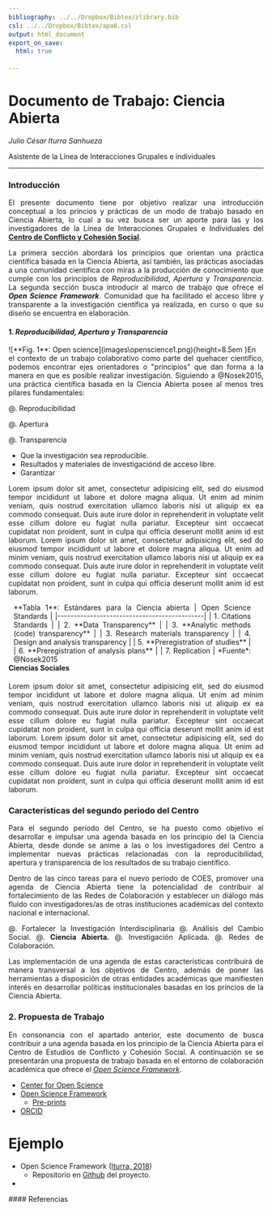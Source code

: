 ```yaml
---
bibliography: ../../Dropbox/Bibtex/zlibrary.bib
csl: ../../Dropbox/Bibtex/apa6.csl
output: html_document
export_on_save:
  html: true

---
```

# Documento de Trabajo: Ciencia Abierta   

*Julio César Iturra Sanhueza*

Asistente de la Línea de Interacciones Grupales e individuales

---

<div style="text-align: justify">

### Introducción    

El presente documento tiene por objetivo realizar una introducción conceptual a los princios y prácticas de un modo de trabajo basado en Ciencia Abierta, lo cual a su vez busca ser un aporte para las y los investigadores de la Línea de Interacciones Grupales e Individuales del **[Centro de Conflicto y Cohesión Social](https://www.coes.cl/)**.

La primera sección abordará los principios que orientan una práctica científica basada en la Ciencia Abierta, así también, las prácticas asociadas a una comunidad científica con miras a la producción de conocimiento que cumple con los principios de *Reproducibilidad*, *Apertura* y *Transparencia*. La segunda sección busca introducir al marco de trabajo que ofrece el _**Open Science Framework**_. Comunidad que ha facilitado el acceso libre y transparente a la investigación científica ya realizada, en curso o que su diseño se encuentra en elaboración.

#### 1.  *Reproducibilidad, Apertura y Transparencia*   

<div style="float:left">
 ![**Fig. 1**: Open science](images\openscience1.png){height=8.5em }

</div>

En el contexto de un trabajo colaborativo como parte del quehacer científico, podemos encontrar ejes orientadores o "principios" que dan forma a la manera en que es posible realizar investigación. Siguiendo a  @Nosek2015, una práctica científica basada en la Ciencia Abierta posee al menos tres pilares fundamentales:


@. Reproducibilidad

@. Apertura

@. Transparencia


- Que la investigación sea reproducible.
- Resultados y materiales de investigaciónd de acceso libre.
- Garantizar


Lorem ipsum dolor sit amet, consectetur adipisicing elit, sed do eiusmod tempor incididunt ut labore et dolore magna aliqua. Ut enim ad minim veniam, quis nostrud exercitation ullamco laboris nisi ut aliquip ex ea commodo consequat. Duis aute irure dolor in reprehenderit in voluptate velit esse cillum dolore eu fugiat nulla pariatur. Excepteur sint occaecat cupidatat non proident, sunt in culpa qui officia deserunt mollit anim id est laborum.
Lorem ipsum dolor sit amet, consectetur adipisicing elit, sed do eiusmod tempor incididunt ut labore et dolore magna aliqua. Ut enim ad minim veniam, quis nostrud exercitation ullamco laboris nisi ut aliquip ex ea commodo consequat. Duis aute irure dolor in reprehenderit in voluptate velit esse cillum dolore eu fugiat nulla pariatur. Excepteur sint occaecat cupidatat non proident, sunt in culpa qui officia deserunt mollit anim id est laborum.



<div style="float:left; margin-left: 10px; margin-right: 25px">
<caption>**Tabla 1**: Estándares para la Ciencia abierta </caption>
|     Open Science Standards                  |
|---------------------------------------------|
| 1. Citations Standards                      |
| 2. **Data Transparency**                    |
| 3. **Analytic methods (code) transparency** |
| 3. Research materials transparency          |
| 4. Design and analysis transparency         |
| 5. **Preregistration of studies**           |
| 6. **Preregistration of analysis plans**    |
| 7. Replication                              |
*Fuente*: @Nosek2015

</div>

#### Ciencias Sociales

Lorem ipsum dolor sit amet, consectetur adipisicing elit, sed do eiusmod tempor incididunt ut labore et dolore magna aliqua. Ut enim ad minim veniam, quis nostrud exercitation ullamco laboris nisi ut aliquip ex ea commodo consequat. Duis aute irure dolor in reprehenderit in voluptate velit esse cillum dolore eu fugiat nulla pariatur. Excepteur sint occaecat cupidatat non proident, sunt in culpa qui officia deserunt mollit anim id est laborum. Lorem ipsum dolor sit amet, consectetur adipisicing elit, sed do eiusmod tempor incididunt ut labore et dolore magna aliqua. Ut enim ad minim veniam, quis nostrud exercitation ullamco laboris nisi ut aliquip ex ea commodo consequat. Duis aute irure dolor in reprehenderit in voluptate velit esse cillum dolore eu fugiat nulla pariatur. Excepteur sint occaecat cupidatat non proident, sunt in culpa qui officia deserunt mollit anim id est laborum.

### Características del segundo periodo del Centro

Para el segundo periodo del Centro, se ha puesto como objetivo el desarrollar e impulsar una agenda basada en los principio del la Ciencia Abierta, desde donde se anime a las o los investigadores del Centro a implementar nuevas prácticas relacionadas con la reproducibilidad, apertura y transparencia de los resultados de su trabajo científico.        

Dentro de las cinco tareas para el nuevo periodo de COES, promover una agenda de Ciencia Abierta tiene la potencialidad de contribuir al fortalecimiento de las Redes de Colaboración y establecer un diálogo más fluido con investigadores/as de otras instituciones académicas del contexto nacional e internacional.

@. Fortalecer la Investigación Interdisciplinaria
@. Análisis del Cambio Social.
@. **Ciencia Abierta.**
@. Investigación Aplicada.
@. Redes de Colaboración.

Las implementación de una agenda de estas características contribuirá de manera transversal a los objetivos de Centro, además de poner las herramientas a disposición de otras entidades académicas que manifiesten interés en desarrollar políticas institucionales basadas en los princios de la Ciencia Abierta.        

### 2. Propuesta de Trabajo

En consonancia con el apartado anterior, este documento de busca contribuir a una agenda basada en los principio de la Ciencia Abierta para el Centro de Estudios de Conflicto y Cohesión Social. A continuación se se presentarán una propuesta de trabajo basada en el entorno de colaboración académica que ofrece el [*Open Science Framework*](https://osf.io/).    

- [Center for Open Science](https://cos.io/)
- [Open Science Framework](https://osf.io/)
    - [Pre-prints](https://osf.io/preprints/discover?subject=bepress%7CSocial%20and%20Behavioral%20Sciences)
- [ORCID](https://orcid.org/)

# Ejemplo

- Open Science Framework ([Iturra, 2018](https://osf.io/xn6mh/))
    - Repositorio en [Github](https://github.com/jciturras/OSFjciturras) del proyecto.
-    

</div>
#### Referencias
